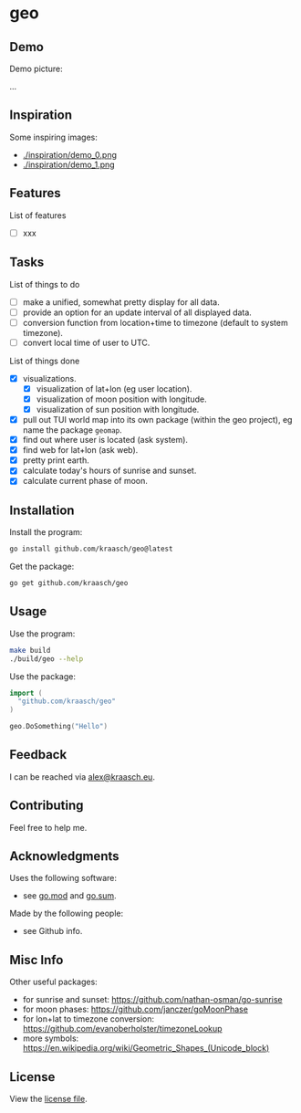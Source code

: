 
# geo

## Demo

Demo picture:

...

<!--
<p align="center">
<img src="./resources/example.png" width="300"/>
</p>
-->

## Inspiration

Some inspiring images:

  - [./inspiration/demo_0.png](./inspiration/demo_0.png)
  - [./inspiration/demo_1.png](./inspiration/demo_1.png)

## Features

List of features

  - [ ] xxx

## Tasks

List of things to do

  - [ ] make a unified, somewhat pretty display for all data.
  - [ ] provide an option for an update interval of all displayed data.
  - [ ] conversion function from location+time to timezone (default to system timezone).
  - [ ] convert local time of user to UTC.

List of things done

  - [X] visualizations.
    - [X] visualization of lat+lon (eg user location).
    - [X] visualization of moon position with longitude.
    - [X] visualization of sun position with longitude.
  - [X] pull out TUI world map into its own package (within the geo project), eg name the package `geomap`.
  - [X] find out where user is located (ask system).
  - [X] find web for lat+lon (ask web).
  - [X] pretty print earth.
  - [X] calculate today's hours of sunrise and sunset.
  - [X] calculate current phase of moon.

## Installation

Install the program:

```bash
go install github.com/kraasch/geo@latest
```

Get the package:

```bash
go get github.com/kraasch/geo
```

## Usage

Use the program:

```bash
make build
./build/geo --help
```

Use the package:

```go
import (
  "github.com/kraasch/geo"
)

geo.DoSomething("Hello")
```

## Feedback

I can be reached via [alex@kraasch.eu](mailto:alex@kraasch.eu).

## Contributing

Feel free to help me.

## Acknowledgments

Uses the following software:

  - see [go.mod](./go.mod) and [go.sum](./go.sum).

Made by the following people:

  - see Github info.

## Misc Info

Other useful packages:

  - for sunrise and sunset: https://github.com/nathan-osman/go-sunrise
  - for moon phases: https://github.com/janczer/goMoonPhase
  - for lon+lat to timezone conversion: https://github.com/evanoberholster/timezoneLookup
  - more symbols: https://en.wikipedia.org/wiki/Geometric_Shapes_(Unicode_block)

## License

View the [license file](./LICENSE).

